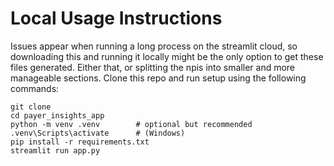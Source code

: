 # Local Usage Instructions

Issues appear when running a long process on the streamlit cloud, so downloading this and running it locally might be the only option to get these files generated. Either that, or splitting the npis into smaller and more manageable sections. Clone this repo and run setup using the following commands:

```
git clone 
cd payer_insights_app
python -m venv .venv        # optional but recommended
.venv\Scripts\activate      # (Windows)
pip install -r requirements.txt
streamlit run app.py
```
